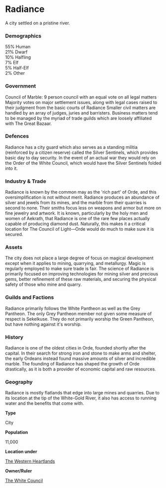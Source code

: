 Radiance
========

A city settled on a pristine river.

### Demographics

55% Human  
21% Dwarf  
10% Halfling  
7% Elf  
5% Half-Elf  
2% Other  

### Government

Council of Marble:  9 person council with an equal vote on all legal matters  Majority votes on major settlement issues, along with legal cases raised to their judgment from the basic courts of Radiance  Smaller civil matters are handled by an array of judges, juries and barristers. Business matters tend to be managed by the myriad of trade guilds which are loosely affiliated with The Great Bazaar.

### Defences

Radiance has a city guard which also serves as a standing militia (reinforced by a citizen reserve) called the Silver Sentinels, which provides basic day to day security. In the event of an actual war they would rely on the Order of the White Council, which would have the Silver Sentinels folded into it.

### Industry & Trade

Radiance is known by the common may as the 'rich part' of Orde, and this oversimplification is not without merit. Radiance produces an abundance of silver and jewels from its mines, and the marble from their quarries is second to none. Their smiths focus less on weapons and armor but more on fine jewelry and artwork. It is known, particularly by the holy men and women of Aekrath, that Radiance is one of the rare few places actually capable of producing diamond dust. Naturally, this makes it a critical location for The Council of Light—Orde would do much to make sure it is secured.

### Assets

The city does not place a large degree of focus on magical development except when it applies to mining, quarrying, and metallurgy. Magic is regularly employed to make sure trade is fair. The science of Radiance is primarily focused on improving technologies for mining silver and precious gems, better refinement of these raw materials, and securing the physical safety of those who mine and quarry.

### Guilds and Factions

Radiance primarily follows the White Pantheon as well as the Grey Pantheon. The only Grey Pantheon member not given some measure of respect is Sekelkuse. They do not primarily worship the Green Pantheon, but have nothing against it's worship.

### History

Radiance is one of the oldest cities in Orde, founded shortly after the capital. In their search for strong iron and stone to make arms and shelter, the early Ordeans instead found massive amounts of silver and incredible marble. The founding of Radiance has shaped the growth of Orde drastically, as it is both a provider of economic capital and raw resources.

### Geography

Radiance is mostly flatlands that edge into large mines and quarries. Due to its location at the tip of the White-Gold River, it also has access to running water and the benefits that come with.

**Type**

City

**Population**

11,000

**Location under**

[The Western Heartlands](/w/Ecaros-xohoo/a/the-western-heartlands-location)

**Owner/Ruler**

[The White Council](/w/Ecaros-xohoo/a/the-white-council-person)

